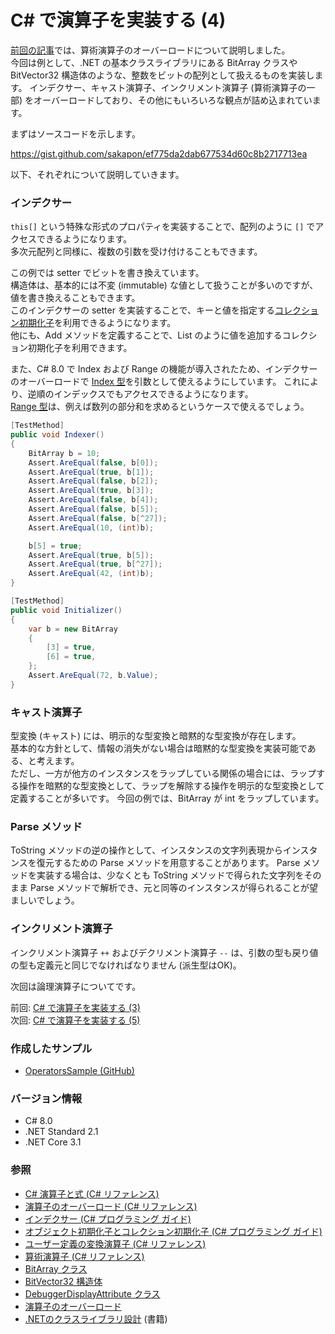 # C# で演算子を実装する (4)

[前回の記事](CSharp-Operators-3.md)では、算術演算子のオーバーロードについて説明しました。  
今回は例として、.NET の基本クラスライブラリにある BitArray クラスや BitVector32 構造体のような、整数をビットの配列として扱えるものを実装します。
インデクサー、キャスト演算子、インクリメント演算子 (算術演算子の一部) をオーバーロードしており、その他にもいろいろな観点が詰め込まれています。

まずはソースコードを示します。

https://gist.github.com/sakapon/ef775da2dab677534d60c8b2717713ea

以下、それぞれについて説明していきます。

### インデクサー
`this[]` という特殊な形式のプロパティを実装することで、配列のように `[]` でアクセスできるようになります。  
多次元配列と同様に、複数の引数を受け付けることもできます。

この例では setter でビットを書き換えています。  
構造体は、基本的には不変 (immutable) な値として扱うことが多いのですが、値を書き換えることもできます。  
このインデクサーの setter を実装することで、キーと値を指定する[コレクション初期化子](https://docs.microsoft.com/dotnet/csharp/programming-guide/classes-and-structs/object-and-collection-initializers)を利用できるようになります。  
他にも、Add メソッドを定義することで、List<T> のように値を追加するコレクション初期化子を利用できます。

また、C# 8.0 で Index および Range の機能が導入されたため、インデクサーのオーバーロードで [Index 型](https://docs.microsoft.com/dotnet/api/system.index)を引数として使えるようにしています。
これにより、逆順のインデックスでもアクセスできるようになります。  
[Range 型](https://docs.microsoft.com/dotnet/api/system.range)は、例えば数列の部分和を求めるというケースで使えるでしょう。

```cs
[TestMethod]
public void Indexer()
{
	BitArray b = 10;
	Assert.AreEqual(false, b[0]);
	Assert.AreEqual(true, b[1]);
	Assert.AreEqual(false, b[2]);
	Assert.AreEqual(true, b[3]);
	Assert.AreEqual(false, b[4]);
	Assert.AreEqual(false, b[5]);
	Assert.AreEqual(false, b[^27]);
	Assert.AreEqual(10, (int)b);

	b[5] = true;
	Assert.AreEqual(true, b[5]);
	Assert.AreEqual(true, b[^27]);
	Assert.AreEqual(42, (int)b);
}

[TestMethod]
public void Initializer()
{
	var b = new BitArray
	{
		[3] = true,
		[6] = true,
	};
	Assert.AreEqual(72, b.Value);
}
```

### キャスト演算子
型変換 (キャスト) には、明示的な型変換と暗黙的な型変換が存在します。  
基本的な方針として、情報の消失がない場合は暗黙的な型変換を実装可能である、と考えます。  
ただし、一方が他方のインスタンスをラップしている関係の場合には、ラップする操作を暗黙的な型変換として、ラップを解除する操作を明示的な型変換として定義することが多いです。
今回の例では、BitArray が int をラップしています。

### Parse メソッド
ToString メソッドの逆の操作として、インスタンスの文字列表現からインスタンスを復元するための Parse メソッドを用意することがあります。
Parse メソッドを実装する場合は、少なくとも ToString メソッドで得られた文字列をそのまま Parse メソッドで解析でき、元と同等のインスタンスが得られることが望ましいでしょう。

### インクリメント演算子
インクリメント演算子 `++` およびデクリメント演算子 `--` は、引数の型も戻り値の型も定義元と同じでなければなりません (派生型はOK)。

次回は論理演算子についてです。

前回: [C# で演算子を実装する (3)](CSharp-Operators-3.md)  
次回: [C# で演算子を実装する (5)](CSharp-Operators-5.md)

### 作成したサンプル
- [OperatorsSample (GitHub)](https://github.com/sakapon/Samples-2020/tree/master/OperatorsSample)

### バージョン情報
- C# 8.0
- .NET Standard 2.1
- .NET Core 3.1

### 参照
- [C# 演算子と式 (C# リファレンス)](https://docs.microsoft.com/dotnet/csharp/language-reference/operators/)
- [演算子のオーバーロード (C# リファレンス)](https://docs.microsoft.com/dotnet/csharp/language-reference/operators/operator-overloading)
- [インデクサー (C# プログラミング ガイド)](https://docs.microsoft.com/dotnet/csharp/programming-guide/indexers/)
- [オブジェクト初期化子とコレクション初期化子 (C# プログラミング ガイド)](https://docs.microsoft.com/dotnet/csharp/programming-guide/classes-and-structs/object-and-collection-initializers)
- [ユーザー定義の変換演算子 (C# リファレンス)](https://docs.microsoft.com/dotnet/csharp/language-reference/operators/user-defined-conversion-operators)
- [算術演算子 (C# リファレンス)](https://docs.microsoft.com/dotnet/csharp/language-reference/operators/arithmetic-operators)
- [BitArray クラス](https://docs.microsoft.com/dotnet/api/system.collections.bitarray)
- [BitVector32 構造体](https://docs.microsoft.com/dotnet/api/system.collections.specialized.bitvector32)
- [DebuggerDisplayAttribute クラス](https://docs.microsoft.com/dotnet/api/system.diagnostics.debuggerdisplayattribute)
- [演算子のオーバーロード](https://ufcpp.net/study/csharp/oo_operator.html)
- [.NETのクラスライブラリ設計](https://amzn.to/3kLf0R8) (書籍)
